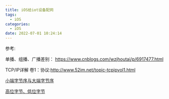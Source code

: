 ```yaml
---
title: iOS给iot设备配网
tags:
  - iOS
categories:
  - iOS
date: 2022-07-01 10:24:14
---
```


















参考:

单播、组播、广播差别： https://www.cnblogs.com/wzjhoutai/p/6917477.html

TCP/IP详解 卷1：协议:http://www.52im.net/topic-tcpipvol1.html

[小端字节序与大端字节序](https://www.cnblogs.com/xiehy/archive/2010/11/25/1887779.html)

[高位字节、低位字节](https://www.cnblogs.com/cuijl/p/8005741.html)
